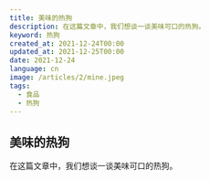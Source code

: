 ```yaml
---
title: 美味的热狗
description: 在这篇文章中，我们想谈一谈美味可口的热狗。
keyword: 热狗
created_at: 2021-12-24T00:00
updated_at: 2021-12-25T00:00
date: 2021-12-24
language: cn
image: /articles/2/mine.jpeg
tags:
  - 食品
  - 热狗
---
```


## 美味的热狗

在这篇文章中，我们想谈一谈美味可口的热狗。
